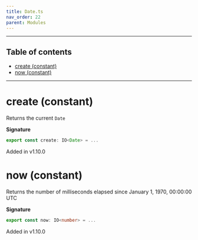 ```yaml
---
title: Date.ts
nav_order: 22
parent: Modules
---
```


---

<h2 class="text-delta">Table of contents</h2>

- [create (constant)](#create-constant)
- [now (constant)](#now-constant)

---

# create (constant)

Returns the current `Date`

**Signature**

```ts
export const create: IO<Date> = ...
```

Added in v1.10.0

# now (constant)

Returns the number of milliseconds elapsed since January 1, 1970, 00:00:00 UTC

**Signature**

```ts
export const now: IO<number> = ...
```

Added in v1.10.0
